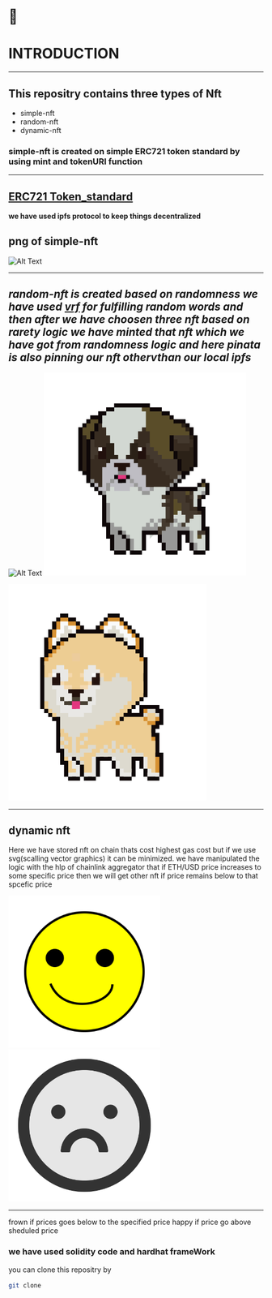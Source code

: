  # 👋
# INTRODUCTION   
_________________________________________________________________________________________________________________________________________________________________________________________________________________
## This repositry contains three types of Nft
* simple-nft
* random-nft
* dynamic-nft

### simple-nft is created on simple ERC721 token standard by using mint and tokenURI function
-----------------------------------------------------------------------------------------------
[ERC721 Token_standard](https://github.com/OpenZeppelin/openzeppelin-contracts/blob/master/contracts/token/ERC721/ERC721.sol)
------------------------------------
**we have used ipfs protocol to keep things decentralized**
## png of simple-nft

![Alt Text](https://ipfs.io/ipfs/QmSsYRx3LpDAb1GZQm7zZ1AuHZjfbPkD6J7s9r41xu1mf8?filename=pug.png)

--------------------------------------------------------------------------------
*random-nft is created based on randomness we have used  [vrf](https://github.com/smartcontractkit/chainlink/blob/develop/contracts/src/v0.8/vrf/VRFConsumerBaseV2.sol) for fulfilling
random words and then after we have choosen three nft based on rarety logic we have minted that nft which we have got from randomness logic and here pinata is also pinning our nft othervthan our local ipfs*
----------------------------------------------------------------------------------------------------------------------------------------
 
   ![Alt Text](https://ipfs.io/ipfs/QmSsYRx3LpDAb1GZQm7zZ1AuHZjfbPkD6J7s9r41xu1mf8?filename=pug.png)  ![Alt Text](https://github.com/helloiampratyush/NFT/blob/main/images/randomNft/st-bernard.png)
                                                       
   ![Alt Text](https://github.com/helloiampratyush/NFT/blob/main/images/randomNft/shiba-inu.png) 

 ------------------------------------------------------------------------------------------------------------------------------------------
## dynamic nft

Here we have stored nft on chain thats cost highest gas cost but if we use svg(scalling vector graphics) it can be minimized.
we have manipulated the logic with the hlp of chainlink aggregator that if ETH/USD price increases to some specific price then we will get other nft if 
price remains below to that spcefic price

  
  <img src="https://github.com/helloiampratyush/NFT/blob/main/images/dynamicNft/happy.svg " alt="Alt Text" width="300" height="300">      <img src="https://github.com/helloiampratyush/NFT/blob/main/images/dynamicNft/frown.svg" alt="Alt Text" width="300" height="300">


  ---------------------------------------------------------------------------------------------------
  frown if prices goes below to the specified price happy if price go above sheduled price

   ### we have used solidity code and hardhat frameWork

   you can clone this repositry by 

   ```bash
git clone 
```
             

   



   




